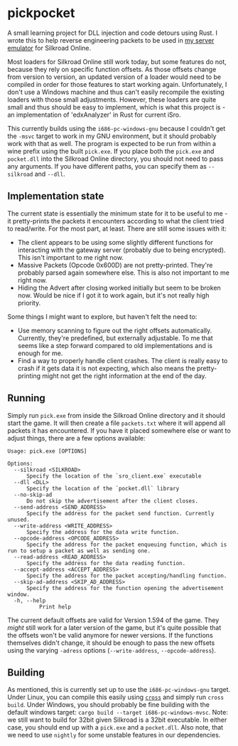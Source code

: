 # pickpocket

A small learning project for DLL injection and code detours using Rust. I wrote this to help reverse engineering packets
to be used in [my server emulator](https://github.com/kumpelblase2/skrillax) for Silkroad Online.

Most loaders for Silkroad Online still work today, but some features do not, because they rely on specific function
offsets. As those offsets change from version to version, an updated version of a loader would need to be compiled in
order for those features to start working again. Unfortunately, I don't use a Windows machine and thus can't easily
recompile the existing loaders with those small adjustments. However, these loaders are quite small and thus should be
easy to implement, which is what this project is - an implementation of 'edxAnalyzer' in Rust for current iSro.

This currently builds using the `i686-pc-windows-gnu` because I couldn't get the `-msvc` target to work in my GNU
environment, but it should probably work with that as well. The program is expected to be run from within a wine prefix
using the built `pick.exe`. If you place both the `pick.exe` and `pocket.dll` into the Silkroad Online directory, you
should not need to pass any arguments. If you have different paths, you can specify them as `--silkroad` and `--dll`.

## Implementation state

The current state is essentially the minimum state for it to be useful to me - it pretty-prints the packets it
encounters according to what the client tried to read/write. For the most part, at least. There are still some issues
with it:

- The client appears to be using some slightly different functions for interacting with the gateway server (probably due
  to being encrypted). This isn't important to me right now.
- Massive Packets (Opcode 0x600D) are not pretty-printed. They're probably parsed again somewhere else. This is also not
  important to me right now.
- Hiding the Advert after closing worked initially but seem to be broken now. Would be nice if I got it to work again,
  but it's not really high priority.

Some things I might want to explore, but haven't felt the need to:

- Use memory scanning to figure out the right offsets automatically. Currently, they're predefined, but externally
  adjustable. To me that seems like a step forward compared to old implementations and is enough for me.
- Find a way to properly handle client crashes. The client is really easy to crash if it gets data it is not expecting,
  which also means the pretty-printing might not get the right information at the end of the day.

## Running

Simply run `pick.exe` from inside the Silkroad Online directory and it should start the game. It will then create a
file `packets.txt` where it will append all packets it has encountered. If you have it placed somewhere else or want to
adjust things, there are a few options available:

```
Usage: pick.exe [OPTIONS]

Options:
  --silkroad <SILKROAD>
      Specify the location of the `sro_client.exe` executable
  --dll <DLL>
      Specify the location of the `pocket.dll` library
  --no-skip-ad
      Do not skip the advertisement after the client closes.
  --send-address <SEND_ADDRESS>
      Specify the address for the packet send function. Currently unused.
  --write-address <WRITE_ADDRESS>
      Specify the address for the data write function.
  --opcode-address <OPCODE_ADDRESS>
      Specify the address for the packet enqueuing function, which is run to setup a packet as well as sending one.
  --read-address <READ_ADDRESS>
      Specify the address for the data reading function.
  --accept-address <ACCEPT_ADDRESS>
      Specify the address for the packet accepting/handling function.
  --skip-ad-address <SKIP_AD_ADDRESS>
      Specify the address for the function opening the advertisement window.
  -h, --help
          Print help
```

The current default offsets are valid for Version 1.594 of the game. They *might* still work for a later version of the
game, but it's quite possible that the offsets won't be valid anymore for newer versions. If the functions themselves
didn't change, it should be enough to pass the new offsets using the varying `-adress` options (`--write-address`,
`--opcode-address`).

## Building

As mentioned, this is currently set up to use the `i686-pc-windows-gnu` target. Under Linux, you can compile this easily
using [`cross`](https://github.com/cross-rs/cross) and simply run `cross build`. Under Windows, you should probably be
fine building with the default windows target: `cargo build --target i686-pc-windows-mvsc`. Note: we still want to build
for 32bit given Silkroad is a 32bit executable. In either case, you should end up with a `pick.exe` and a `pocket.dll`.
Also note, that we need to use `nightly` for some unstable features in our dependencies.